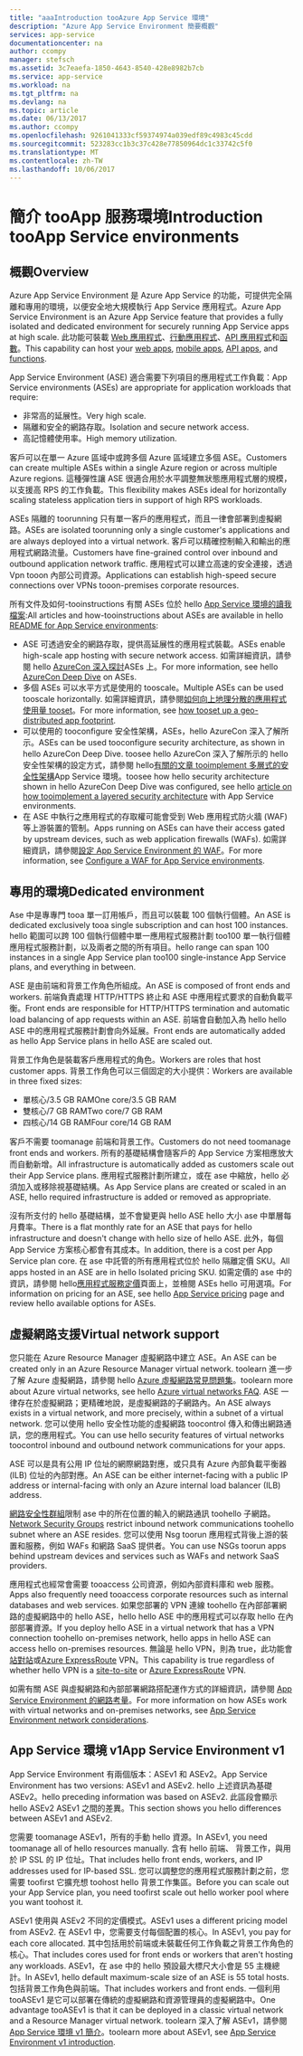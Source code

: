 ```yaml
---
title: "aaaIntroduction tooAzure App Service 環境"
description: "Azure App Service Environment 簡要概觀"
services: app-service
documentationcenter: na
author: ccompy
manager: stefsch
ms.assetid: 3c7eaefa-1850-4643-8540-428e8982b7cb
ms.service: app-service
ms.workload: na
ms.tgt_pltfrm: na
ms.devlang: na
ms.topic: article
ms.date: 06/13/2017
ms.author: ccompy
ms.openlocfilehash: 9261041333cf59374974a039edf89c4983c45cdd
ms.sourcegitcommit: 523283cc1b3c37c428e77850964dc1c33742c5f0
ms.translationtype: MT
ms.contentlocale: zh-TW
ms.lasthandoff: 10/06/2017
---
```

# <a name="introduction-tooapp-service-environments"></a><span data-ttu-id="575d8-103">簡介 tooApp 服務環境</span><span class="sxs-lookup"><span data-stu-id="575d8-103">Introduction tooApp Service environments</span></span> #
 
## <a name="overview"></a><span data-ttu-id="575d8-104">概觀</span><span class="sxs-lookup"><span data-stu-id="575d8-104">Overview</span></span> ##

<span data-ttu-id="575d8-105">Azure App Service Environment 是 Azure App Service 的功能，可提供完全隔離和專用的環境，以便安全地大規模執行 App Service 應用程式。</span><span class="sxs-lookup"><span data-stu-id="575d8-105">Azure App Service Environment is an Azure App Service feature that provides a fully isolated and dedicated environment for securely running App Service apps at high scale.</span></span> <span data-ttu-id="575d8-106">此功能可裝載 [Web 應用程式][webapps]、[行動應用程式][mobileapps]、[API 應用程式][APIapps]和[函數][Functions]。</span><span class="sxs-lookup"><span data-stu-id="575d8-106">This capability can host your [web apps][webapps], [mobile apps][mobileapps], [API apps][APIapps], and [functions][Functions].</span></span>

<span data-ttu-id="575d8-107">App Service Environment (ASE) 適合需要下列項目的應用程式工作負載：</span><span class="sxs-lookup"><span data-stu-id="575d8-107">App Service environments (ASEs) are appropriate for application workloads that require:</span></span>

- <span data-ttu-id="575d8-108">非常高的延展性。</span><span class="sxs-lookup"><span data-stu-id="575d8-108">Very high scale.</span></span>
- <span data-ttu-id="575d8-109">隔離和安全的網路存取。</span><span class="sxs-lookup"><span data-stu-id="575d8-109">Isolation and secure network access.</span></span>
- <span data-ttu-id="575d8-110">高記憶體使用率。</span><span class="sxs-lookup"><span data-stu-id="575d8-110">High memory utilization.</span></span>

<span data-ttu-id="575d8-111">客戶可以在單一 Azure 區域中或跨多個 Azure 區域建立多個 ASE。</span><span class="sxs-lookup"><span data-stu-id="575d8-111">Customers can create multiple ASEs within a single Azure region or across multiple Azure regions.</span></span> <span data-ttu-id="575d8-112">這種彈性讓 ASE 很適合用於水平調整無狀態應用程式層的規模，以支援高 RPS 的工作負載。</span><span class="sxs-lookup"><span data-stu-id="575d8-112">This flexibility makes ASEs ideal for horizontally scaling stateless application tiers in support of high RPS workloads.</span></span>

<span data-ttu-id="575d8-113">ASEs 隔離的 toorunning 只有單一客戶的應用程式，而且一律會部署到虛擬網路。</span><span class="sxs-lookup"><span data-stu-id="575d8-113">ASEs are isolated toorunning only a single customer's applications and are always deployed into a virtual network.</span></span> <span data-ttu-id="575d8-114">客戶可以精確控制輸入和輸出的應用程式網路流量。</span><span class="sxs-lookup"><span data-stu-id="575d8-114">Customers have fine-grained control over inbound and outbound application network traffic.</span></span> <span data-ttu-id="575d8-115">應用程式可以建立高速的安全連接，透過 Vpn tooon 內部公司資源。</span><span class="sxs-lookup"><span data-stu-id="575d8-115">Applications can establish high-speed secure connections over VPNs tooon-premises corporate resources.</span></span>

<span data-ttu-id="575d8-116">所有文件及如何-tooinstructions 有關 ASEs 位於 hello [App Service 環境的讀我檔案][ASEReadme]:</span><span class="sxs-lookup"><span data-stu-id="575d8-116">All articles and how-tooinstructions about ASEs are available in hello [README for App Service environments][ASEReadme]:</span></span>

* <span data-ttu-id="575d8-117">ASE 可透過安全的網路存取，提供高延展性的應用程式裝載。</span><span class="sxs-lookup"><span data-stu-id="575d8-117">ASEs enable high-scale app hosting with secure network access.</span></span> <span data-ttu-id="575d8-118">如需詳細資訊，請參閱 hello [AzureCon 深入探討](https://azure.microsoft.com/documentation/videos/azurecon-2015-deploying-highly-scalable-and-secure-web-and-mobile-apps/)ASEs 上。</span><span class="sxs-lookup"><span data-stu-id="575d8-118">For more information, see hello [AzureCon Deep Dive](https://azure.microsoft.com/documentation/videos/azurecon-2015-deploying-highly-scalable-and-secure-web-and-mobile-apps/) on ASEs.</span></span>
* <span data-ttu-id="575d8-119">多個 ASEs 可以水平方式是使用的 tooscale。</span><span class="sxs-lookup"><span data-stu-id="575d8-119">Multiple ASEs can be used tooscale horizontally.</span></span> <span data-ttu-id="575d8-120">如需詳細資訊，請參閱[如何向上地理分散的應用程式使用量 tooset](https://azure.microsoft.com/documentation/articles/app-service-app-service-environment-geo-distributed-scale/)。</span><span class="sxs-lookup"><span data-stu-id="575d8-120">For more information, see [how tooset up a geo-distributed app footprint](https://azure.microsoft.com/documentation/articles/app-service-app-service-environment-geo-distributed-scale/).</span></span>
* <span data-ttu-id="575d8-121">可以使用的 tooconfigure 安全性架構，ASEs，hello AzureCon 深入了解所示。</span><span class="sxs-lookup"><span data-stu-id="575d8-121">ASEs can be used tooconfigure security architecture, as shown in hello AzureCon Deep Dive.</span></span> <span data-ttu-id="575d8-122">toosee hello AzureCon 深入了解所示的 hello 安全性架構的設定方式，請參閱 hello[有關的文章 tooimplement 多層式的安全性架構](https://docs.microsoft.com/en-us/azure/app-service-web/app-service-app-service-environment-layered-security)App Service 環境。</span><span class="sxs-lookup"><span data-stu-id="575d8-122">toosee how hello security architecture shown in hello AzureCon Deep Dive was configured, see hello [article on how tooimplement a layered security architecture](https://docs.microsoft.com/en-us/azure/app-service-web/app-service-app-service-environment-layered-security) with App Service environments.</span></span>
* <span data-ttu-id="575d8-123">在 ASE 中執行之應用程式的存取權可能會受到 Web 應用程式防火牆 (WAF) 等上游裝置的管制。</span><span class="sxs-lookup"><span data-stu-id="575d8-123">Apps running on ASEs can have their access gated by upstream devices, such as web application firewalls (WAFs).</span></span> <span data-ttu-id="575d8-124">如需詳細資訊，請參閱[設定 App Service Environment 的 WAF](https://docs.microsoft.com/en-us/azure/app-service-web/app-service-app-service-environment-web-application-firewall)。</span><span class="sxs-lookup"><span data-stu-id="575d8-124">For more information, see [Configure a WAF for App Service environments](https://docs.microsoft.com/en-us/azure/app-service-web/app-service-app-service-environment-web-application-firewall).</span></span>

## <a name="dedicated-environment"></a><span data-ttu-id="575d8-125">專用的環境</span><span class="sxs-lookup"><span data-stu-id="575d8-125">Dedicated environment</span></span> ##

<span data-ttu-id="575d8-126">Ase 中是專專門 tooa 單一訂用帳戶，而且可以裝載 100 個執行個體。</span><span class="sxs-lookup"><span data-stu-id="575d8-126">An ASE is dedicated exclusively tooa single subscription and can host 100 instances.</span></span> <span data-ttu-id="575d8-127">hello 範圍可以跨 100 個執行個體中單一應用程式服務計劃 too100 單一執行個體應用程式服務計劃，以及兩者之間的所有項目。</span><span class="sxs-lookup"><span data-stu-id="575d8-127">hello range can span 100 instances in a single App Service plan too100 single-instance App Service plans, and everything in between.</span></span>

<span data-ttu-id="575d8-128">ASE 是由前端和背景工作角色所組成。</span><span class="sxs-lookup"><span data-stu-id="575d8-128">An ASE is composed of front ends and workers.</span></span> <span data-ttu-id="575d8-129">前端負責處理 HTTP/HTTPS 終止和 ASE 中應用程式要求的自動負載平衡。</span><span class="sxs-lookup"><span data-stu-id="575d8-129">Front ends are responsible for HTTP/HTTPS termination and automatic load balancing of app requests within an ASE.</span></span> <span data-ttu-id="575d8-130">前端會自動加入為 hello hello ASE 中的應用程式服務計劃會向外延展。</span><span class="sxs-lookup"><span data-stu-id="575d8-130">Front ends are automatically added as hello App Service plans in hello ASE are scaled out.</span></span>

<span data-ttu-id="575d8-131">背景工作角色是裝載客戶應用程式的角色。</span><span class="sxs-lookup"><span data-stu-id="575d8-131">Workers are roles that host customer apps.</span></span> <span data-ttu-id="575d8-132">背景工作角色可以三個固定的大小提供：</span><span class="sxs-lookup"><span data-stu-id="575d8-132">Workers are available in three fixed sizes:</span></span>

* <span data-ttu-id="575d8-133">單核心/3.5 GB RAM</span><span class="sxs-lookup"><span data-stu-id="575d8-133">One core/3.5 GB RAM</span></span>
* <span data-ttu-id="575d8-134">雙核心/7 GB RAM</span><span class="sxs-lookup"><span data-stu-id="575d8-134">Two core/7 GB RAM</span></span>
* <span data-ttu-id="575d8-135">四核心/14 GB RAM</span><span class="sxs-lookup"><span data-stu-id="575d8-135">Four core/14 GB RAM</span></span>

<span data-ttu-id="575d8-136">客戶不需要 toomanage 前端和背景工作。</span><span class="sxs-lookup"><span data-stu-id="575d8-136">Customers do not need toomanage front ends and workers.</span></span> <span data-ttu-id="575d8-137">所有的基礎結構會隨客戶的 App Service 方案相應放大而自動新增。</span><span class="sxs-lookup"><span data-stu-id="575d8-137">All infrastructure is automatically added as customers scale out their App Service plans.</span></span> <span data-ttu-id="575d8-138">應用程式服務計劃所建立，或在 ase 中縮放，hello 必須加入或移除視基礎結構。</span><span class="sxs-lookup"><span data-stu-id="575d8-138">As App Service plans are created or scaled in an ASE, hello required infrastructure is added or removed as appropriate.</span></span>

<span data-ttu-id="575d8-139">沒有所支付的 hello 基礎結構，並不會變更與 hello ASE hello 大小 ase 中單層每月費率。</span><span class="sxs-lookup"><span data-stu-id="575d8-139">There is a flat monthly rate for an ASE that pays for hello infrastructure and doesn't change with hello size of hello ASE.</span></span> <span data-ttu-id="575d8-140">此外，每個 App Service 方案核心都會有其成本。</span><span class="sxs-lookup"><span data-stu-id="575d8-140">In addition, there is a cost per App Service plan core.</span></span> <span data-ttu-id="575d8-141">在 ase 中託管的所有應用程式位於 hello 隔離定價 SKU。</span><span class="sxs-lookup"><span data-stu-id="575d8-141">All apps hosted in an ASE are in hello Isolated pricing SKU.</span></span> <span data-ttu-id="575d8-142">如需定價的 ase 中的資訊，請參閱 hello[應用程式服務定價][ Pricing]頁面上，並檢閱 ASEs hello 可用選項。</span><span class="sxs-lookup"><span data-stu-id="575d8-142">For information on pricing for an ASE, see hello [App Service pricing][Pricing] page and review hello available options for ASEs.</span></span>

## <a name="virtual-network-support"></a><span data-ttu-id="575d8-143">虛擬網路支援</span><span class="sxs-lookup"><span data-stu-id="575d8-143">Virtual network support</span></span> ##

<span data-ttu-id="575d8-144">您只能在 Azure Resource Manager 虛擬網路中建立 ASE。</span><span class="sxs-lookup"><span data-stu-id="575d8-144">An ASE can be created only in an Azure Resource Manager virtual network.</span></span> <span data-ttu-id="575d8-145">toolearn 進一步了解 Azure 虛擬網路，請參閱 hello [Azure 虛擬網路常見問題集](https://azure.microsoft.com/documentation/articles/virtual-networks-faq/)。</span><span class="sxs-lookup"><span data-stu-id="575d8-145">toolearn more about Azure virtual networks, see hello [Azure virtual networks FAQ](https://azure.microsoft.com/documentation/articles/virtual-networks-faq/).</span></span> <span data-ttu-id="575d8-146">ASE 一律存在於虛擬網路；更精確地說，是虛擬網路的子網路內。</span><span class="sxs-lookup"><span data-stu-id="575d8-146">An ASE always exists in a virtual network, and more precisely, within a subnet of a virtual network.</span></span> <span data-ttu-id="575d8-147">您可以使用 hello 安全性功能的虛擬網路 toocontrol 傳入和傳出網路通訊，您的應用程式。</span><span class="sxs-lookup"><span data-stu-id="575d8-147">You can use hello security features of virtual networks toocontrol inbound and outbound network communications for your apps.</span></span>

<span data-ttu-id="575d8-148">ASE 可以是具有公用 IP 位址的網際網路對應，或只具有 Azure 內部負載平衡器 (ILB) 位址的內部對應。</span><span class="sxs-lookup"><span data-stu-id="575d8-148">An ASE can be either internet-facing with a public IP address or internal-facing with only an Azure internal load balancer (ILB) address.</span></span>

<span data-ttu-id="575d8-149">[網路安全性群組][ NSGs]限制 ase 中的所在位置的輸入的網路通訊 toohello 子網路。</span><span class="sxs-lookup"><span data-stu-id="575d8-149">[Network Security Groups][NSGs] restrict inbound network communications toohello subnet where an ASE resides.</span></span> <span data-ttu-id="575d8-150">您可以使用 Nsg toorun 應用程式背後上游的裝置和服務，例如 WAFs 和網路 SaaS 提供者。</span><span class="sxs-lookup"><span data-stu-id="575d8-150">You can use NSGs toorun apps behind upstream devices and services such as WAFs and network SaaS providers.</span></span>

<span data-ttu-id="575d8-151">應用程式也經常會需要 tooaccess 公司資源，例如內部資料庫和 web 服務。</span><span class="sxs-lookup"><span data-stu-id="575d8-151">Apps also frequently need tooaccess corporate resources such as internal databases and web services.</span></span> <span data-ttu-id="575d8-152">如果您部署的 VPN 連線 toohello 在內部部署網路的虛擬網路中的 hello ASE，hello hello ASE 中的應用程式可以存取 hello 在內部部署資源。</span><span class="sxs-lookup"><span data-stu-id="575d8-152">If you deploy hello ASE in a virtual network that has a VPN connection toohello on-premises network, hello apps in hello ASE can access hello on-premises resources.</span></span> <span data-ttu-id="575d8-153">無論是 hello VPN，則為 true，此功能會[站對站](https://azure.microsoft.com/documentation/articles/vpn-gateway-site-to-site-create/)或[Azure ExpressRoute](http://azure.microsoft.com/services/expressroute/) VPN。</span><span class="sxs-lookup"><span data-stu-id="575d8-153">This capability is true regardless of whether hello VPN is a [site-to-site](https://azure.microsoft.com/documentation/articles/vpn-gateway-site-to-site-create/) or [Azure ExpressRoute](http://azure.microsoft.com/services/expressroute/) VPN.</span></span>

<span data-ttu-id="575d8-154">如需有關 ASE 與虛擬網路和內部部署網路搭配運作方式的詳細資訊，請參閱 [App Service Environment 的網路考量][ASENetwork]。</span><span class="sxs-lookup"><span data-stu-id="575d8-154">For more information on how ASEs work with virtual networks and on-premises networks, see [App Service Environment network considerations][ASENetwork].</span></span>

## <a name="app-service-environment-v1"></a><span data-ttu-id="575d8-155">App Service 環境 v1</span><span class="sxs-lookup"><span data-stu-id="575d8-155">App Service Environment v1</span></span> ##

<span data-ttu-id="575d8-156">App Service Environment 有兩個版本：ASEv1 和 ASEv2。</span><span class="sxs-lookup"><span data-stu-id="575d8-156">App Service Environment has two versions: ASEv1 and ASEv2.</span></span> <span data-ttu-id="575d8-157">hello 上述資訊為基礎 ASEv2。</span><span class="sxs-lookup"><span data-stu-id="575d8-157">hello preceding information was based on ASEv2.</span></span> <span data-ttu-id="575d8-158">此區段會顯示 hello ASEv2 ASEv1 之間的差異。</span><span class="sxs-lookup"><span data-stu-id="575d8-158">This section shows you hello differences between ASEv1 and ASEv2.</span></span> 

<span data-ttu-id="575d8-159">您需要 toomanage ASEv1，所有的手動 hello 資源。</span><span class="sxs-lookup"><span data-stu-id="575d8-159">In ASEv1, you need toomanage all of hello resources manually.</span></span> <span data-ttu-id="575d8-160">含有 hello 前端、 背景工作，與用於 IP SSL 的 IP 位址。</span><span class="sxs-lookup"><span data-stu-id="575d8-160">That includes hello front ends, workers, and IP addresses used for IP-based SSL.</span></span> <span data-ttu-id="575d8-161">您可以調整您的應用程式服務計劃之前，您需要 toofirst 它擴充想 toohost hello 背景工作集區。</span><span class="sxs-lookup"><span data-stu-id="575d8-161">Before you can scale out your App Service plan, you need toofirst scale out hello worker pool where you want toohost it.</span></span>

<span data-ttu-id="575d8-162">ASEv1 使用與 ASEv2 不同的定價模式。</span><span class="sxs-lookup"><span data-stu-id="575d8-162">ASEv1 uses a different pricing model from ASEv2.</span></span> <span data-ttu-id="575d8-163">在 ASEv1 中，您需要支付每個配置的核心。</span><span class="sxs-lookup"><span data-stu-id="575d8-163">In ASEv1, you pay for each core allocated.</span></span> <span data-ttu-id="575d8-164">其中包括用於前端或未裝載任何工作負載之背景工作角色的核心。</span><span class="sxs-lookup"><span data-stu-id="575d8-164">That includes cores used for front ends or workers that aren't hosting any workloads.</span></span> <span data-ttu-id="575d8-165">ASEv1，在 ase 中的 hello 預設最大標尺大小會是 55 主機總計。</span><span class="sxs-lookup"><span data-stu-id="575d8-165">In ASEv1, hello default maximum-scale size of an ASE is 55 total hosts.</span></span> <span data-ttu-id="575d8-166">包括背景工作角色與前端。</span><span class="sxs-lookup"><span data-stu-id="575d8-166">That includes workers and front ends.</span></span> <span data-ttu-id="575d8-167">一個利用 tooASEv1 是它可以部署在傳統的虛擬網路和資源管理員的虛擬網路中。</span><span class="sxs-lookup"><span data-stu-id="575d8-167">One advantage tooASEv1 is that it can be deployed in a classic virtual network and a Resource Manager virtual network.</span></span> <span data-ttu-id="575d8-168">toolearn 深入了解 ASEv1，請參閱[App Service 環境 v1 簡介][ASEv1Intro]。</span><span class="sxs-lookup"><span data-stu-id="575d8-168">toolearn more about ASEv1, see [App Service Environment v1 introduction][ASEv1Intro].</span></span>

<!--Links-->
[Intro]: ./intro.md
[MakeExternalASE]: ./create-external-ase.md
[MakeASEfromTemplate]: ./create-from-template.md
[MakeILBASE]: ./create-ilb-ase.md
[ASENetwork]: ./network-info.md
[ASEReadme]: ./readme.md
[UsingASE]: ./using-an-ase.md
[UDRs]: ../../virtual-network/virtual-networks-udr-overview.md
[NSGs]: ../../virtual-network/virtual-networks-nsg.md
[ConfigureASEv1]: ../../app-service-web/app-service-web-configure-an-app-service-environment.md
[ASEv1Intro]: ../../app-service-web/app-service-app-service-environment-intro.md
[webapps]: ../../app-service-web/app-service-web-overview.md
[mobileapps]: ../../app-service-mobile/app-service-mobile-value-prop.md
[APIapps]: ../../app-service-api/app-service-api-apps-why-best-platform.md
[Functions]: ../../azure-functions/index.yml
[Pricing]: http://azure.microsoft.com/pricing/details/app-service/
[ARMOverview]: ../../azure-resource-manager/resource-group-overview.md
[ConfigureSSL]: ../../app-service-web/web-sites-purchase-ssl-web-site.md
[Kudu]: http://azure.microsoft.com/resources/videos/super-secret-kudu-debug-console-for-azure-web-sites/
[AppDeploy]: ../../app-service-web/web-sites-deploy.md
[ASEWAF]: ../../app-service-web/app-service-app-service-environment-web-application-firewall.md
[AppGW]: ../../application-gateway/application-gateway-web-application-firewall-overview.md
